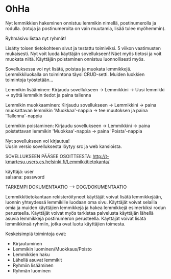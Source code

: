 # OhHa
Nyt lemmikkien hakeminen onnistuu lemmikin nimellä, postinumerolla ja rodulla.
(rotuja ja postinumeroita on vain muutamia, lisää tulee myöhemmin).

Ryhmäsivu listaa nyt ryhmät!

Lisätty toisen tietokohteen sivut ja testattu toimiviksi. 5 viikon vaatimusten mukaisesti.
Nyt voit luoda käyttäjän sovellukseen! Näet myös tietosi ja voit muokata niitä. Käyttäjän poistaminen onnistuu luonnollisesti myös.

Sovelluksessa voi nyt lisätä, poistaa ja muokata lemmikkejä. Lemmikkiluokalla on toimintona täysi CRUD-setti.
Muiden luokkien toimintoja työstetään...

Lemmikin lisääminen: Kirjaudu sovellukseen -> Lemmikkini -> Uusi lemmikki -> syötä lemmikin tiedot ja paina tallenna

Lemmikin muokkaaminen: Kirjaudu sovellukseen -> Lemmikkini -> paina muokattavan lemmikin 'Muokkaa'-nappia -> tee muutoksen ja paina 'Tallenna'-nappia

Lemmikin poistaminen: Kirjaudu sovellukseen -> Lemmikkini -> paina poistettavan lemmikin 'Muokkaa'-nappia -> paina 'Poista'-nappia


Nyt sovellukseen voi kirjautua!                                                                                                
Uusin versio sovelluksesta löytyy src ja web kansioista. 

SOVELLUKSEEN PÄÄSEE OSOITTEESTA:
http://t-kmartesu.users.cs.helsinki.fi/Lemmikkitietokanta/

käyttäjä: user                                                                                                                 
salsana: password


TARKEMPI DOKUMENTAATIO --> DOC/DOKUMENTAATIO

Lemmikkitietokantaan rekisteröityneet käyttäjät voivat lisätä lemmikkejään, luonnin yhteydessä lemmikille luodaan oma sivu. Käyttäjät voivat selailla omia ja muiden käyttäjien lemmikkejä ja hakea lemmikkejä esimerkiksi rodun perusteella.
Käyttäjät voivat myös tarkistaa palvelusta käyttäjän lähellä asuvia lemmikkejä postinumeron perusteella. Käyttäjät voivat lisätä lemmikkinsä ryhmiin, jotka ovat luotu käyttäjien toimesta.

Keskeisimpiä toimintoja ovat:
- Kirjautuminen
- Lemmikin luominen/Muokkaus/Poisto
- Lemmikkien haku
- Lähellä asuvat lemmikit
- Ryhmiin lisääminen
- Ryhmän luominen
